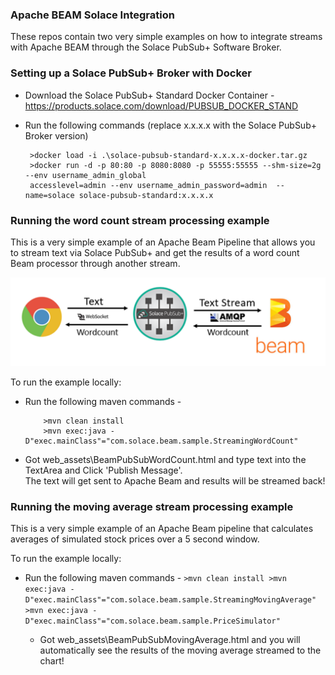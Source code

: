 ### Apache BEAM Solace Integration 

These repos contain two very simple examples on how to integrate streams with Apache BEAM through the Solace PubSub+ Software Broker. 

### Setting up a Solace PubSub+ Broker with Docker

  
   * Download the Solace PubSub+ Standard Docker Container - https://products.solace.com/download/PUBSUB_DOCKER_STAND
   
   * Run the following commands (replace x.x.x.x with the Solace PubSub+ Broker version)
      ```
       >docker load -i .\solace-pubsub-standard-x.x.x.x-docker.tar.gz
       >docker run -d -p 80:80 -p 8080:8080 -p 55555:55555 --shm-size=2g --env username_admin_global
       accesslevel=admin --env username_admin_password=admin  --name=solace solace-pubsub-standard:x.x.x.x
      ```


### Running the word count stream processing example
This is a very simple example of an Apache Beam Pipeline that allows you to stream text via Solace PubSub+ and get the results of a word count Beam processor through another stream.

![Solace Apache Beam](static_assets/word-count-beam.png "Apache Beam Solace")

To run the example locally:
      
   * Run the following maven commands - 
        ```
            >mvn clean install
            >mvn exec:java -D"exec.mainClass"="com.solace.beam.sample.StreamingWordCount"
        ```
    
   * Got web_assets\BeamPubSubWordCount.html and  type text into the TextArea and Click 'Publish Message'.     
     The text will get sent to Apache Beam and results will be streamed back!
   
### Running the moving average stream processing example
 This is a very simple example of an Apache Beam pipeline that calculates averages of simulated stock prices over a 5 second window.


To run the example locally:
 * Run the following maven commands - 
        ```
            >mvn clean install
            >mvn exec:java -D"exec.mainClass"="com.solace.beam.sample.StreamingMovingAverage"
            >mvn exec:java -D"exec.mainClass"="com.solace.beam.sample.PriceSimulator"
        ```
    
   * Got web_assets\BeamPubSubMovingAverage.html and you will automatically see the results of the moving average streamed to the chart!
